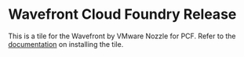# Wavefront Cloud Foundry Release

This is a tile for the Wavefront by VMware Nozzle for PCF. Refer to the [documentation](http://docs.pivotal.io/partners/wavefront-nozzle/) on installing the tile.
